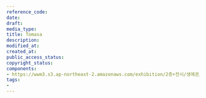 ```yaml
---
reference_code: 
date: 
draft: 
media_type: 
title: Tomasa
description: 
modified_at: 
created_at: 
public_access_status: 
copyright_status: 
components:
- https://wwm3.s3.ap-northeast-2.amazonaws.com/exhibition/2층+전시/생애관/할머니들/Tomasa.jpg
tags:
- 
---
```


